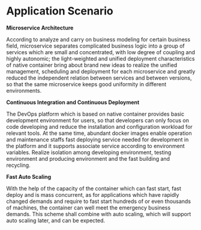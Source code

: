 # Application Scenario

**Microservice Architecture**

According to analyze and carry on business modeling for certain business field, microservice separates complicated business logic into a group of services which are small and concentrated, with low degree of coupling and highly autonomic; the light-weighted and unified deployment characteristics of native container bring about brand new ideas to realize the unified management, scheduling and deployment for each microservice and greatly reduced the independent relation between services and between versions, so that the same microservice keeps good uniformity in different environments.

 

**Continuous Integration and Continuous Deployment**

The DevOps platform which is based on native container provides basic development environment for users, so that developers can only focus on code developing and reduce the installation and configuration workload for relevant tools. At the same time, abundant docker images enable operation and maintenance staffs fast deploying service needed for development in the platform and it supports associate service according to environment variables. Realize isolation among developing environment, testing environment and producing environment and the fast building and recycling.

 

**Fast Auto Scaling**

With the help of the capacity of the container which can fast start, fast deploy and is mass concurrent, as for applications which have rapidly changed demands and require to fast start hundreds of or even thousands of machines, the container can well meet the emergency business demands. This scheme shall combine with auto scaling, which will support auto scaling later, and can be expected.
